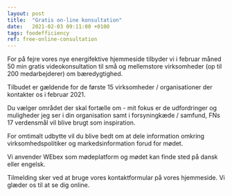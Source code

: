 ```yaml
---
layout: post
title:  "Gratis on-line konsultation"
date:   2021-02-03 09:11:00 +0100
tags: foodefficiency
ref: free-online-consultation
---
```

For på fejre vores nye energifektive hjemmeside tilbyder vi i februar måned 50 min gratis videokonsultation til små og mellemstore virksomheder (op til 200 medarbejderer) om bæredygtighed.

Tilbudet er gældende for de første 15 virksomheder / organisationer der kontakter os i februar 2021.

Du vælger området der skal fortælle om - mit fokus er  de udfordringer og muligheder jeg ser i din organisation samt i forsyningkæde / samfund, FNs 17 verdensmål vil blive brugt som inspiration.

For omtimalt udbytte vil du blive bedt om at dele information omkring virksomhedspolitiker og markedsinformation forud for mødet.

Vi anvender WEbex som mødeplatform og mødet kan finde sted på dansk eller engelsk.

Tilmelding sker ved at bruge vores kontaktformular på vores hjemmeside. Vi glæder os til at se dig online.
